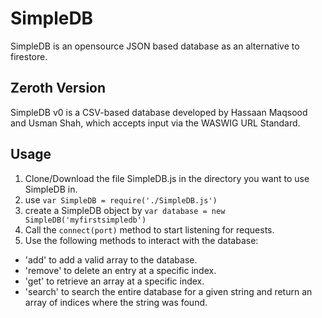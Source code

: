# SimpleDB
SimpleDB is an opensource JSON based database as an alternative to firestore.

## Zeroth Version
SimpleDB v0 is a CSV-based database developed by Hassaan Maqsood and Usman Shah, which accepts input via the WASWIG URL Standard.

## Usage
1. Clone/Download the file SimpleDB.js in the directory you want to use SimpleDB in.
2. use `var SimpleDB = require('./SimpleDB.js')`
3. create a SimpleDB object by `var database = new SimpleDB('myfirstsimpledb')`
4. Call the `connect(port)` method to start listening for requests.
5. Use the following methods to interact with the database:
  - 'add' to add a valid array to the database.
  - 'remove' to delete an entry at a specific index.
  - 'get' to retrieve an array at a specific index.
  - 'search' to search the entire database for a given string and return an array of indices where the string was found.
